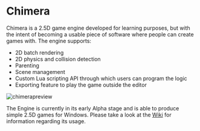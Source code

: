 # Chimera
Chimera is a 2.5D game engine developed for learning purposes, but with the intent of becoming a usable piece of software where people can create games with. The engine supports:

* 2D batch rendering
* 2D physics and collision detection
* Parenting
* Scene management
* Custom Lua scripting API through which users can program the logic
* Exporting feature to play the game outside the editor

![chimerapreview](https://i.imgur.com/U1S4M1w.png)

The Engine is currently in its early Alpha stage and is able to produce simple 2.5D games for Windows. Please take a look at the [Wiki](https://github.com/Wantcha/Chimera/wiki) for information regarding its usage.
